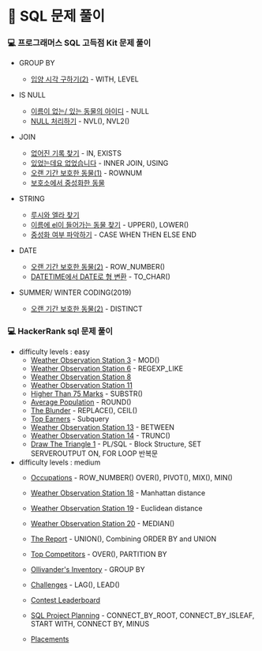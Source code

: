 # 🔐 SQL 문제 풀이
### 💻 프로그래머스 SQL 고득점 Kit 문제 풀이

- GROUP BY
  - [입양 시각 구하기(2)](GROUP_BY/입양시각구하기(2).md) - WITH, LEVEL
  
- IS NULL
  - [이름이 없는/ 있는 동물의 아이디](IS_NULL/이름이없는(있는)동물의아이디.md) - NULL
  - [NULL 처리하기](IS_NULL/NULL처리하기.md) - NVL(), NVL2()
  
- JOIN
  - [없어진 기록 찾기](JOIN/없어진기록찾기.md) - IN, EXISTS
  - [있었는데요 없었습니다](JOIN/있었는데요없었습니다.md) - INNER JOIN, USING
  - [오랜 기간 보호한 동물(1)](JOIN/오랜기간보호한동물(1).md) - ROWNUM
  - [보호소에서 중성화한 동물](JOIN/보호소에서중성화한동물.md) 
  
- STRING
  - [루시와 엘라 찾기](STRING/루시와엘라찾기.md)
  - [이름에 el이 들어가는 동물 찾기](STRING/이름에el이들어가는동물찾기.md) - UPPER(), LOWER()
  - [중성화 여부 파악하기](STRING/중성화여부파악하기.md) - CASE WHEN THEN ELSE END

- DATE
  - [오랜 기간 보호한 동물(2)](DATE/오랜기간보호한동물(2).md) - ROW_NUMBER()
  - [DATETIME에서 DATE로 형 변환](DATE/DATETIME에서DATE로형변환.md) - TO_CHAR()

- SUMMER/ WINTER CODING(2019)
  - [오랜 기간 보호한 동물(2)](SUMMER_WINTER_CODING/우유와요거트가담긴장바구니.md) - DISTINCT

### 💻 HackerRank sql 문제 풀이
- difficulty levels : easy
  - [Weather Observation Station 3](EASY/WeatherObservationStation3.md) - MOD()
  - [Weather Observation Station 6](EASY/WeatherObservationStation6.md) - REGEXP_LIKE
  - [Weather Observation Station 8](EASY/WeatherObservationStation8.md)
  - [Weather Observation Station 11](EASY/WeatherObservationStation11.md)
  - [Higher Than 75 Marks](EASY/HigherThan75Marks.md) - SUBSTR()
  - [Average Population](EASY/AveragePopulation.md) - ROUND()
  - [The Blunder](EASY/TheBlunder.md) - REPLACE(), CEIL()
  - [Top Earners](EASY/TopEarners.md) - Subquery
  - [Weather Observation Station 13](EASY/WeatherObservationStation13.md) - BETWEEN
  - [Weather Observation Station 14](EASY/WeatherObservationStation14.md) - TRUNC()
  - [Draw The Triangle 1](EASY/DrawTheTriangle1.md) -  PL/SQL - Block Structure, SET SERVEROUTPUT ON, FOR LOOP 반복문
- difficulty levels : medium
  - [Occupations](MEDIUM/Occupations.md) - ROW_NUMBER() OVER(), PIVOT(), MIX(), MIN()
  
  - [Weather Observation Station 18](MEDIUM/WeatherObservationStation18.md) - Manhattan distance
  
  - [Weather Observation Station 19](MEDIUM/WeatherObservationStation19.md) - Euclidean distance
  
  - [Weather Observation Station 20](MEDIUM/WeatherObservationStation20.md) - MEDIAN()
  
  - [The Report](MEDIUM/TheReport.md) - UNION(), Combining ORDER BY and UNION
  
  - [Top Competitors](MEDIUM/TopCompetitors.md) - OVER(), PARTITION BY
  
  - [Ollivander's Inventory](MEDIUM/Ollivander'sInventory.md) - GROUP BY
  
  - [Challenges](MEDIUM/Challenges.md) - LAG(), LEAD()
  
  - [Contest Leaderboard](MEDIUM/ContestLeaderboard.md)
  
  - [SQL Project Planning](MEDIUM/SQLProjectPlanning.md) - CONNECT_BY_ROOT, CONNECT_BY_ISLEAF, START WITH, CONNECT BY, MINUS
  
  - [Placements](MEDIUM/Placements.md)

